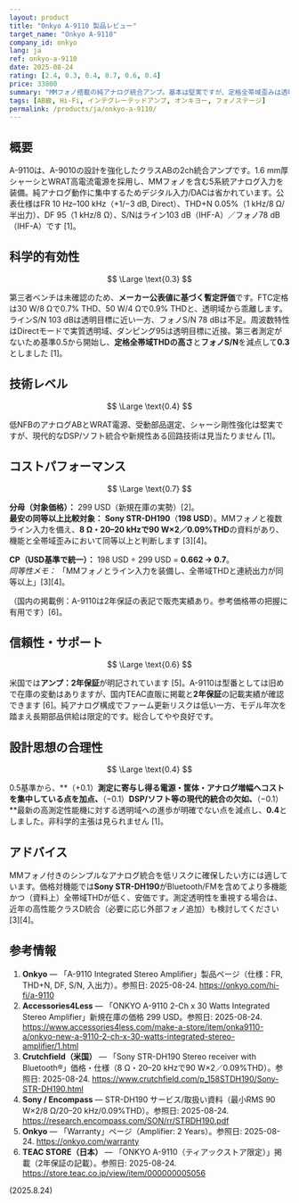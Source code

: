 ```yaml
---
layout: product
title: "Onkyo A-9110 製品レビュー"
target_name: "Onkyo A-9110"
company_id: onkyo
lang: ja
ref: onkyo-a-9110
date: 2025-08-24
rating: [2.4, 0.3, 0.4, 0.7, 0.6, 0.4]
price: 33800
summary: "MMフォノ搭載の純アナログ統合アンプ。基本は堅実ですが、定格全帯域歪みは透明域から離れており、最新統合は非搭載です"
tags: [AB級, Hi-Fi, インテグレーテッドアンプ, オンキヨー, フォノステージ]
permalink: /products/ja/onkyo-a-9110/
---
```

## 概要

A-9110は、A-9010の設計を強化したクラスABの2ch統合アンプです。1.6 mm厚シャーシとWRAT高電流電源を採用し、MMフォノを含む5系統アナログ入力を装備。純アナログ動作に集中するためデジタル入力/DACは省かれています。公表仕様はFR 10 Hz–100 kHz（+1/−3 dB, Direct）、THD+N 0.05%（1 kHz/8 Ω/半出力）、DF 95（1 kHz/8 Ω）、S/Nはライン103 dB（IHF-A）／フォノ78 dB（IHF-A）です [1]。

## 科学的有効性

$$ \Large \text{0.3} $$

第三者ベンチは未確認のため、**メーカー公表値に基づく暫定評価**です。FTC定格は30 W/8 Ωで0.7% THD、50 W/4 Ωで0.9% THDと、透明域から乖離します。ラインS/N 103 dBは透明目標に近い一方、フォノS/N 78 dBは不足。周波数特性はDirectモードで実質透明域、ダンピング95は透明目標に近接。第三者測定がないため基準0.5から開始し、**定格全帯域THDの高さ**と**フォノS/N**を減点して**0.3**としました [1]。

## 技術レベル

$$ \Large \text{0.4} $$

低NFBのアナログABとWRAT電源、受動部品選定、シャーシ剛性強化は堅実ですが、現代的なDSP/ソフト統合や新規性ある回路技術は見当たりません [1]。

## コストパフォーマンス

$$ \Large \text{0.7} $$

**分母（対象価格）：** 299 USD（新規在庫の実勢）[2]。  
**最安の同等以上比較対象：** **Sony STR-DH190**（**198 USD**）。MMフォノと複数ライン入力を備え、**8 Ω・20–20 kHzで90 W×2／0.09%THD**の資料があり、機能と全帯域歪みにおいて同等以上と判断します [3][4]。

**CP（USD基準で統一）：** 198 USD ÷ 299 USD = **0.662 → 0.7**。  
*同等性メモ：* 「MMフォノとライン入力を装備し、全帯域THDと連続出力が同等以上」[3][4]。

（国内の掲載例：A-9110は2年保証の表記で販売実績あり。参考価格帯の把握に有用です）[6]。

## 信頼性・サポート

$$ \Large \text{0.6} $$

米国では**アンプ：2年保証**が明記されています [5]。A-9110は型番としては旧めで在庫の変動はありますが、国内TEAC直販に掲載と**2年保証**の記載実績が確認できます [6]。純アナログ構成でファーム更新リスクは低い一方、モデル年次を踏まえ長期部品供給は限定的です。総合してやや良好です。

## 設計思想の合理性

$$ \Large \text{0.4} $$

0.5基準から、**（+0.1）**測定に寄与し得る電源・筐体・アナログ増幅へコストを集中している点を加点、**（−0.1）**DSP/ソフト等の現代的統合の欠如、**（−0.1）**最新の高測定性能機に対する透明域への進歩が明確でない点を減点し、**0.4**としました。非科学的主張は見られません [1]。

## アドバイス

MMフォノ付きのシンプルなアナログ統合を低リスクに確保したい方には適しています。価格対機能では**Sony STR-DH190**がBluetooth/FMを含めてより多機能かつ（資料上）全帯域THDが低く、安価です。測定透明性を重視する場合は、近年の高性能クラスD統合（必要に応じ外部フォノ追加）も検討してください [3][4]。

## 参考情報

1. **Onkyo** — 「A-9110 Integrated Stereo Amplifier」製品ページ（仕様：FR, THD+N, DF, S/N, 入出力）。参照日: 2025-08-24. https://onkyo.com/hi-fi/a-9110  
2. **Accessories4Less** — 「ONKYO A-9110 2-Ch x 30 Watts Integrated Stereo Amplifier」新規在庫の価格 299 USD。参照日: 2025-08-24. https://www.accessories4less.com/make-a-store/item/onka9110-a/onkyo-new-a-9110-2-ch-x-30-watts-integrated-stereo-amplifier/1.html  
3. **Crutchfield（米国）** — 「Sony STR-DH190 Stereo receiver with Bluetooth®」価格・仕様（8 Ω・20–20 kHzで90 W×2／0.09%THD）。参照日: 2025-08-24. https://www.crutchfield.com/p_158STDH190/Sony-STR-DH190.html  
4. **Sony / Encompass** — STR-DH190 サービス/取扱い資料（最小RMS 90 W×2/8 Ω/20–20 kHz/0.09%THD）。参照日: 2025-08-24. https://research.encompass.com/SON/rr/STRDH190.pdf  
5. **Onkyo** — 「Warranty」ページ（Amplifier: 2 Years）。参照日: 2025-08-24. https://onkyo.com/warranty  
6. **TEAC STORE（日本）** — 「ONKYO A-9110（ティアックストア限定）」掲載（2年保証の記載）。参照日: 2025-08-24. https://store.teac.co.jp/view/item/000000005056

(2025.8.24)

